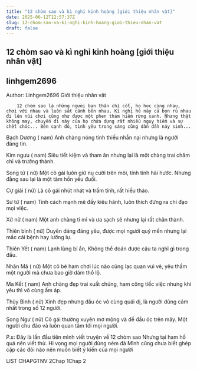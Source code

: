 ```yaml
---
title: "12 chòm sao và kì nghỉ kinh hoàng [giới thiệu nhân vật]"
date: 2025-06-12T12:57:37Z
slug: 12-chom-sao-va-ki-nghi-kinh-hoang-gioi-thieu-nhan-vat
draft: false
---
```


## 12 chòm sao và kì nghỉ kinh hoàng [giới thiệu nhân vật]

## linhgem2696

Author: Linhgem2696
Giới thiệu nhân vật




	
		
		12 chòm sao là những người bạn thân chí cốt, họ học cùng nhau, chơi với nhau và luôn sát cánh bên nhau. Kì nghỉ hè này cả bọn rủ nhau đi lên núi chơi cũng như được một phen thám hiểm rừng xanh. Nhưng thật không may, chuyến đi này của họ chứa đựng rất nhiều nguy hiểm và sự chết chóc... Bên cạnh đó, tình yêu trong sáng cũng dần dần nảy sinh...
	
Bạch Dương ( nam)
Anh chàng nóng tính thiếu nhẫn nại nhưng là người đáng tin.
 
Kim ngưu ( nam)
Siêu tiết kiệm và tham ăn nhưng lại là một chàng trai chăm chỉ và trưởng thành.
 
Song tử ( nữ)
Một cô gái luôn giữ nụ cười trên môi, tính tình hài hước. Nhưng đằng sau lại là một tâm hồn yếu đuối.
 
Cự giải ( nữ)
Là cô gái nhút nhát và trầm tính, rất hiếu thảo.
 
Sư tử ( nam)
Tính cách mạnh mẽ đầy kiêu hãnh, luôn thích đứng ra chỉ đạo mọi việc.
 
Xử nữ ( nam)
Một anh chàng tỉ mỉ và ưa sạch sẽ nhưng lại rất chân thành.
 
Thiên bình ( nữ)
Duyên dáng đáng yêu, được mọi người quý mến nhưng lại mắc cái bệnh hay lưỡng lự.
 
Thiên Yết ( nam)
Lạnh lùng bí ẩn, Không thể đoán được cậu ta nghĩ gì trong đầu.
 
Nhân Mã ( nữ)
Một cô bé ham chơi lúc nào cũng lạc quan vui vẻ, yêu thầm một người mà chưa bao giờ dám thổ lộ.
 
Ma Kết ( nam)
Anh chàng đẹp trai xuất chúng, ham công tiếc việc nhưng khi yêu thì vô cùng ấm áp.
 
Thủy Bình ( nữ)
Xinh đẹp nhưng đầu óc vô cùng quái dị, là người dũng cảm nhất trong số 12 người.
 
Song Ngư ( nữ)
Cô gái thường xuyên mơ mộng và để đầu óc trên mây. Một người chu đáo và luôn quan tâm tới mọi người.
 
P.s: Đây là lần đầu tiên mình viết truyện về 12 chòm sao  Nhưng tại ham hố quá nên viết thử. Hi vọng mọi người đừng ném đá 
Mình cũng chưa biết ghép cặp các đôi nào nên muốn biết ý kiến của mọi người 
 
LIST CHAPGTNV 2Chap 1Chap 2